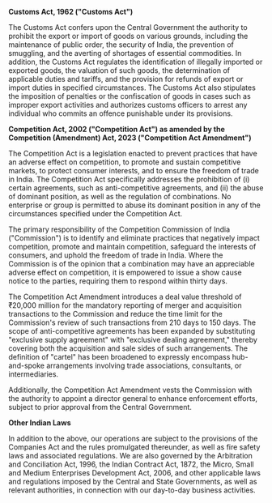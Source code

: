 **Customs Act, 1962 ("Customs Act")**

The Customs Act confers upon the Central Government the authority to prohibit the export or import of goods on various grounds, including the maintenance of public order, the security of India, the prevention of smuggling, and the averting of shortages of essential commodities. In addition, the Customs Act regulates the identification of illegally imported or exported goods, the valuation of such goods, the determination of applicable duties and tariffs, and the provision for refunds of export or import duties in specified circumstances. The Customs Act also stipulates the imposition of penalties or the confiscation of goods in cases such as improper export activities and authorizes customs officers to arrest any individual who commits an offence punishable under its provisions.

**Competition Act, 2002 ("Competition Act") as amended by the Competition (Amendment) Act, 2023 ("Competition Act Amendment")**

The Competition Act is a legislation enacted to prevent practices that have an adverse effect on competition, to promote and sustain competitive markets, to protect consumer interests, and to ensure the freedom of trade in India. The Competition Act specifically addresses the prohibition of (i) certain agreements, such as anti-competitive agreements, and (ii) the abuse of dominant position, as well as the regulation of combinations. No enterprise or group is permitted to abuse its dominant position in any of the circumstances specified under the Competition Act.

The primary responsibility of the Competition Commission of India ("Commission") is to identify and eliminate practices that negatively impact competition, promote and maintain competition, safeguard the interests of consumers, and uphold the freedom of trade in India. Where the Commission is of the opinion that a combination may have an appreciable adverse effect on competition, it is empowered to issue a show cause notice to the parties, requiring them to respond within thirty days.

The Competition Act Amendment introduces a deal value threshold of ₹20,000 million for the mandatory reporting of merger and acquisition transactions to the Commission and reduce the time limit for the Commission's review of such transactions from 210 days to 150 days. The scope of anti-competitive agreements has been expanded by substituting "exclusive supply agreement" with "exclusive dealing agreement," thereby covering both the acquisition and sale sides of such arrangements. The definition of "cartel" has been broadened to expressly encompass hub-and-spoke arrangements involving trade associations, consultants, or intermediaries.

Additionally, the Competition Act Amendment vests the Commission with the authority to appoint a director general to enhance enforcement efforts, subject to prior approval from the Central Government.

**Other Indian Laws**

In addition to the above, our operations are subject to the provisions of the Companies Act and the rules promulgated thereunder, as well as fire safety laws and associated regulations. We are also governed by the Arbitration and Conciliation Act, 1996, the Indian Contract Act, 1872, the Micro, Small and Medium Enterprises Development Act, 2006, and other applicable laws and regulations imposed by the Central and State Governments, as well as relevant authorities, in connection with our day-to-day business activities.